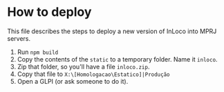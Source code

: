 # How to deploy

This file describes the steps to deploy a new version of InLoco into MPRJ servers.

1. Run `npm build`
1. Copy the contents of the `static` to a temporary folder. Name it `inloco`.
1. Zip that folder, so you'll have a file `inloco.zip`.
1. Copy that file to `X:\[Homologacao\Estatico]|Produção`
1. Open a GLPI (or ask someone to do it).

